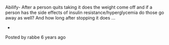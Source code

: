 Abilify- After a person quits taking it does the weight come off and if a person has the side effects of insulin resistance/hyperglycemia do those go away as well? And how long after stopping it does ...

-
Posted by rabbe 6 years ago